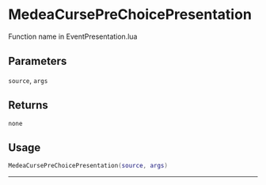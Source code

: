 # MedeaCursePreChoicePresentation
Function name in EventPresentation.lua
## Parameters
`source`, `args`
## Returns
`none`
## Usage
```lua
MedeaCursePreChoicePresentation(source, args)
```
---
